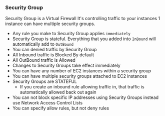 ### Security Group 
Security Group is a Virtual Firewall
It's controlling traffic to your instances
1 instance can have multiple security groups.

- Any rule you make to Security Group applies `immediately`
- Security Group is stateful. Everything that you added into `InBound` will automatically add to `OutBound`
- You can denied traffic by Security Group
- All Inbound traffic is Blocked By default
- All OutBound traffic is Allowed
- Changes to Security Groups take effect immediately
- You can have any number of EC2 instances within a security group
- You can have multiple security groups attached to EC2 instances
- Security Groups are STATEFUL
	- If you create an inbound rule allowing traffic in,  that traffic is automatically allowed back out again
- You can not block specific IP addresses using Security Groups instead use Network Access Control Lists
- You can specify allow rules, but not deny rules
